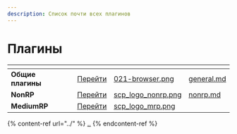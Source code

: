 ```yaml
---
description: Список почти всех плагинов
---
```


# Плагины

<table data-view="cards"><thead><tr><th></th><th></th><th></th><th data-hidden data-card-cover data-type="files"></th><th data-hidden data-card-target data-type="content-ref"></th></tr></thead><tbody><tr><td><strong>Общие плагины</strong></td><td></td><td><a href="general.md">Перейти</a></td><td><a href="../.gitbook/assets/021-browser.png">021-browser.png</a></td><td><a href="general.md">general.md</a></td></tr><tr><td><strong>NonRP</strong></td><td></td><td><a href="nonrp.md">Перейти</a></td><td><a href="../.gitbook/assets/scp_logo_nonrp.png">scp_logo_nonrp.png</a></td><td><a href="nonrp.md">nonrp.md</a></td></tr><tr><td><strong>MediumRP</strong></td><td></td><td><a href="mediumrp.md">Перейти</a></td><td><a href="../.gitbook/assets/scp_logo_mrp.png">scp_logo_mrp.png</a></td><td></td></tr></tbody></table>

{% content-ref url="../" %}
[..](../)
{% endcontent-ref %}
